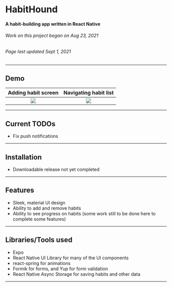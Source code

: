 # HabitHound
#### A habit-building app written in React Native
###### *Work on this project began on Aug 23, 2021*
###### *Page last updated Sept 1, 2021*
---
## Demo
Adding habit screen        |  Navigating habit list
:-------------------------:|:-------------------------:
![](http://g.recordit.co/8OQMVvc6T5.gif)    |   ![](http://g.recordit.co/A3jacBz8kG.gif)
---
## Current TODOs
- Fix push notifications
---
## Installation
- Downloadable release not yet completed
---
## Features
- Sleek, material UI design
- Ability to add and remove habits 
- Ability to see progress on habits
(some work still to be done here to complete some features)
---
## Libraries/Tools used
- Expo
- React Native UI Library for many of the UI components
- react-spring for animations
- Formik for forms, and Yup for form validation 
- React Native Async Storage for saving habits and other data
---

